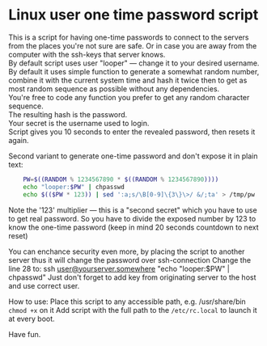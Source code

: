# Linux user one time password script

This is a script for having one-time passwords to connect to the servers from the places you're not sure are safe. Or in case you are away from the computer with the ssh-keys that server knows.  
By default script uses user "looper" — change it to your desired username.  
By default it uses simple function to generate a somewhat random number, combine it with the current system time and hash it twice then to get as most random sequence as possible without any dependencies.  
You're free to code any function you prefer to get any random character sequence.  
The resulting hash is the password.  
Your secret is the username used to login.  
Script gives you 10 seconds to enter the revealed password, then resets it again.  

Second variant to generate one-time password and don't expose it in plain text:
```bash
	PW=$((RANDOM % 1234567890 * $((RANDOM % 1234567890))))
	echo "looper:$PW" | chpasswd
	echo $(($PW * 123)) | sed ':a;s/\B[0-9]\{3\}\>/ &/;ta' > /tmp/pw
```

Note the '123' multiplier — this is a "second secret" which you have to use to get real password.
So you have to divide the exposed number by 123 to know the one-time password (keep in mind 20 seconds countdown to next reset)

You can enchance security even more, by placing the script to another server thus it will change the password over ssh-connection
Change the line 28 to:
ssh user@yourserver.somewhere "echo \"looper:$PW\" | chpasswd"
Just don't forget to add key from originating server to the host and use correct user.

How to use:
Place this script to any accessible path, e.g. /usr/share/bin
`chmod +x` on it
Add script with the full path to the `/etc/rc.local` to launch it at every boot.

Have fun.
